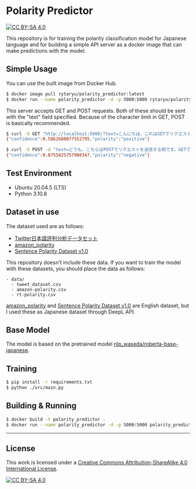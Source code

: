 # Polarity Predictor
[![CC BY-SA 4.0][cc-by-sa-shield]][cc-by-sa]

This repository is for training the polarity classification model for Japanese language and for building a simple API server as a docker image that can make predictions with the model.

## Simple Usage
You can use the built image from Docker Hub.

```sh
$ docker image pull rytaryu/polarity_predictor:latest
$ docker run --name polarity_predictor -d -p 5000:5000 rytaryu/polarity_predictor:latest
```

This server accepts GET and POST requests.  Both of these should be sent with the "text" field specified.
Because of the character limit in GET, POST is basically recommended.

```sh
$ curl -X GET "http://localhost:5000/?text=こんにちは、これはGETでリクエストを送信する例です。textとして渡された文字列に対して極性判定を行なった結果を返します。"
{"confidence":0.5862680077552795,"polarity":"positive"}

$ curl -X POST -d "text=どうも、こちらはPOSTでリクエストを送信する例です。GETでは送信出来る文字数に制限があるため、基本的にはPOSTでの利用をおすすめします。" "http://localhost:5000/"
{"confidence":0.8755825757980347,"polarity":"negative"}
```

## Test Environment
- Ubuntu 20.04.5 (LTS)
- Python 3.10.8

## Dataset in use
The dataset used are as follows:

- [Twitter日本語評判分析データセット](https://www.db.info.gifu-u.ac.jp/sentiment_analysis/)
- [amazon_polarity](https://huggingface.co/datasets/amazon_polarity)
- [Sentence Polarity Dataset v1.0](https://www.kaggle.com/datasets/nltkdata/sentence-polarity)

This repository doesn't include these data.
If you want to train the model with these datasets, you should place the data as follows:

```
- data/
  - tweet_dataset.csv
  - amazon-polarity.csv
  - rt-polarity.csv
```

[amazon_polarity](https://huggingface.co/datasets/amazon_polarity) and [Sentence Polarity Dataset v1.0](https://www.kaggle.com/datasets/nltkdata/sentence-polarity) are English dataset, but I used these as Japanese dataset through DeepL API.

## Base Model
The model is based on the pretrained model [nlp_waseda/roberta-base-japanese](https://huggingface.co/nlp-waseda/roberta-base-japanese).

## Training
```sh
$ pip install -r requirements.txt
$ python ./src/main.py
```

## Building & Running
```sh
$ docker build -t polarity_predictor .
$ docker run --name polarity_predictor -d -p 5000:5000 polarity_predictor
```

---
## License
This work is licensed under a
[Creative Commons Attribution-ShareAlike 4.0 International License][cc-by-sa].

[![CC BY-SA 4.0][cc-by-sa-image]][cc-by-sa]

[cc-by-sa]: http://creativecommons.org/licenses/by-sa/4.0/
[cc-by-sa-image]: https://licensebuttons.net/l/by-sa/4.0/88x31.png
[cc-by-sa-shield]: https://img.shields.io/badge/License-CC%20BY--SA%204.0-lightgrey.svg